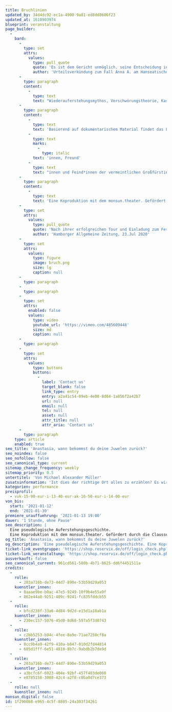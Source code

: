 ```yaml
---
title: Bruchlinien
updated_by: 34d4dc92-ec1a-4900-9a81-ed8dd8606f23
updated_at: 1610903974
blueprint: veranstaltung
page_builder:
  -
    bard:
      -
        type: set
        attrs:
          values:
            type: pull_quote
            quote: 'Es ist dem Gericht unmöglich, seine Entscheidung in Kürze zu begründen. Eine auch nur annähernd vollständige Begründung füllt ein Buch.'
            author: 'Urteilsverkündung zum Fall Anna A. am Hanseatischen Oberlandesgericht Hamburg'
      -
        type: paragraph
        content:
          -
            type: text
            text: "Wiederauferstehungsmythos, Verschwörungstheorie, Kaspar-Hauser-Geschichte: Als 1920 ein „Fräulein Unbekannt“ aus dem Berliner Landwehrkanal gezogen und in die Psychiatrie eingeliefert wird, ahnt niemand, welche spektakuläre Wendung der missglückte Selbstmordversuch nehmen wird. Bald behauptet die Unbekannte, sie sei die letzte Überlebende des Massakers an der Zarenfamilie Romanow: die Großfürstin Anastasia. Anna Anderson, wie sie sich später nennt, wird die Rolle der verkannten Zarentochter bis zum Ende ihres Lebens spielen. Jahrzehntelang beschäftigt sie sich mit Psychiatrie, Justiz, Medien und Öffentlichkeit. Die Geschichte vom armen Waisenmädchen, das sein Gedächtnis verliert, quer durch Europa flieht und eigentlich eine Prinzessin ist, fand Eingang in die Populärkultur und inspirierte Musicals, Bücher und Filme.\_"
      -
        type: paragraph
        content:
          -
            type: text
            text: 'Basierend auf dokumentarischem Material findet das Faszinosum um die ikonisch gewordene Geschichte der angeblichen Anastasia ihren Weg auf die Bühne. In surrealen Collagen kommen Zeugen, Wegbegleiter'
          -
            type: text
            marks:
              -
                type: italic
            text: 'innen, Freund'
          -
            type: text
            text: "innen und Feind*innen der vermeintlichen Großfürstin zu Wort.\_"
      -
        type: paragraph
        content:
          -
            type: text
            text: 'Eine Koproduktion mit dem monsun.theater. Gefördert durch die Claussen-Simon-Stiftung. '
      -
        type: set
        attrs:
          values:
            type: pull_quote
            quote: 'Nach ihrer erfolgreichen Tour und Einladung zum Festival Hauptsache Frei ist diese Produktion auch im Rahmen des Festivals Theater der Welt zu sehen. Zwei unterschiedliche Menschen gehen zusammen über die Grenzen.'
            author: 'Hamburger Allgemeine Zeitung, 23.Jul 2020'
      -
        type: set
        attrs:
          values:
            type: figure
            image: bruch.png
            size: lg
            caption: null
      -
        type: paragraph
      -
        type: paragraph
      -
        type: set
        attrs:
          enabled: false
          values:
            type: video
            youtube_url: 'https://vimeo.com/485609448'
            size: md
            caption: null
      -
        type: paragraph
      -
        type: set
        attrs:
          values:
            type: buttons
            buttons:
              -
                label: 'Contact us'
                target_blank: false
                link_type: entry
                entry: a2a41c54-09eb-4e08-8d84-1a856f2a42b7
                url: null
                email: null
                tel: null
                asset: null
                attr_title: null
                attr_aria: 'Contact us'
      -
        type: paragraph
    type: article
    enabled: true
seo_title: 'Anastasia, wann bekommst du deine Juwelen zurück?'
seo_noindex: false
seo_nofollow: false
seo_canonical_type: current
sitemap_change_frequency: weekly
sitemap_priority: 0.5
untertitel: 'Von Michael Alexander Müller'
zusatsinformation: 'Ist dies der richtige Ort alles zu erzählen? Es wird nie den richtigen Ort geben. Jeder Ort ist ein Ort der Unsicherheit. Gibt es eine Zeit, in der ausgesprochen werden muss, was geschehen ist?'
kategorien: performance
preisprofil:
  - vvk-15-90-eur-i-13-40-eur-ak-16-50-eur-i-14-00-eur
von_bis:
  start: '2021-01-12'
  end: '2021-01-30'
premiere_urauffuehrung: '2021-01-13 19:00'
dauer: '1 Stunde, ohne Pause'
seo_description: |
  Eine pseudologische Auferstehungsgeschichte.
  Eine Koproduktion mit dem monsun.theater. Gefördert durch die Claussen-Simon-Stiftung.
og_title: 'Anastasia, wann bekommst du deine Juwelen zurück?'
og_description: 'Eine pseudologische Auferstehungsgeschichte. Eine Koproduktion mit dem monsun.theater. Gefördert durch die Claussen-Simon-Stiftung.'
ticket-link_eventgruppe: 'https://shop.reservix.de/off/login_check.php?vID=7337&id=8feeeafb19071a27b13d5083379d95183e9ab490f2f135faf80b2fecfc1ba00f2aba7ad8945f4a4292549eb86feddc1b&eventGrpID=322628'
ticket-link_veranstaltung: 'https://shop.reservix.de/off/login_check.php?vID=7337&id=8feeeafb19071a27b13d5083379d95183e9ab490f2f135faf80b2fecfc1ba00f2aba7ad8945f4a4292549eb86feddc1b&eventGrpID=322628&eventID=1498208'
ausverkauft: false
seo_canonical_current: 961cd561-580b-4b71-8625-dd6f4451511a
credits:
  -
    rolle:
      - 203a716b-de73-44d7-890e-53b59d29a053
    kuenstler_innen:
      - 8aaae9be-b0ac-47e5-9249-10f9b4e55a9f
      - 862e44a8-9251-409c-9241-fc835fddcb55
  -
    rolle:
      - bfcd238f-33a6-4d84-9d2d-e15d1a18ab1a
    kuenstler_innen:
      - 230ec157-5076-45d0-8d68-597a5f3d0743
  -
    rolle:
      - c2bb5253-b94c-4fee-8a9e-71ae7250cf8a
    kuenstler_innen:
      - 8cc9b4a9-42f9-410a-b847-010d2fd44814
      - 605d1fff-6e51-4810-8b7c-9abdb2b7de9d
  -
    rolle:
      - 203a716b-de73-44d7-890e-53b59d29a053
    kuenstler_innen:
      - a3bcfc6f-6923-404e-92bf-457f403de060
      - e8785158-3008-42c4-a2f8-c0ba0d7ce373
  -
    rolle: null
    kuenstler_innen: null
monsun_digital: false
id: 1f2900b8-e965-4c5f-8805-24a303f34261
---
```

